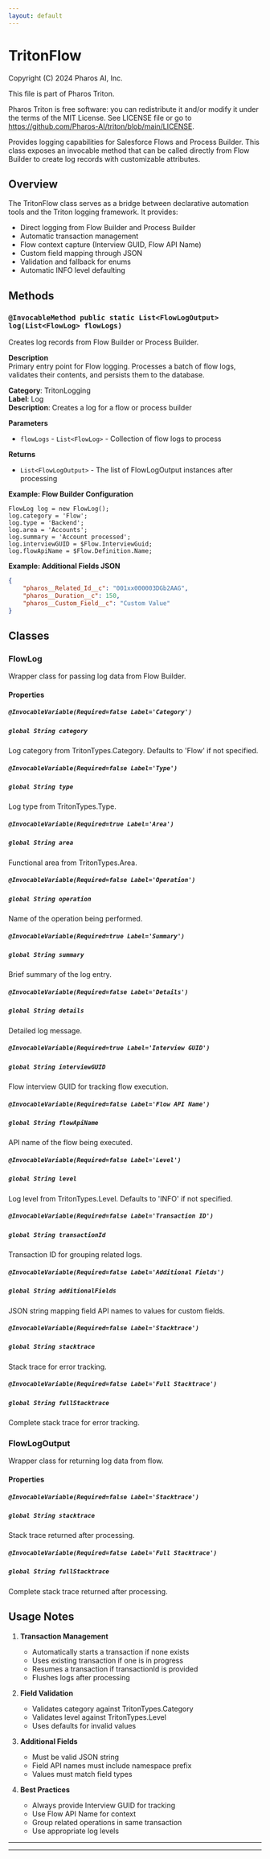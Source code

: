 ```yaml
---
layout: default
---
```

# TritonFlow

Copyright (C) 2024 Pharos AI, Inc.

This file is part of Pharos Triton.

Pharos Triton is free software: you can redistribute it and/or modify
it under the terms of the MIT License.
See LICENSE file or go to https://github.com/Pharos-AI/triton/blob/main/LICENSE.

Provides logging capabilities for Salesforce Flows and Process Builder.
This class exposes an invocable method that can be called directly from Flow Builder
to create log records with customizable attributes.

## Overview

The TritonFlow class serves as a bridge between declarative automation tools and the
Triton logging framework. It provides:

- Direct logging from Flow Builder and Process Builder
- Automatic transaction management
- Flow context capture (Interview GUID, Flow API Name)
- Custom field mapping through JSON
- Validation and fallback for enums
- Automatic INFO level defaulting

## Methods

### `@InvocableMethod public static List<FlowLogOutput> log(List<FlowLog> flowLogs)`

Creates log records from Flow Builder or Process Builder.

**Description**  
Primary entry point for Flow logging. Processes a batch of flow logs,
validates their contents, and persists them to the database.

**Category**: TritonLogging  
**Label**: Log  
**Description**: Creates a log for a flow or process builder

**Parameters**  
- `flowLogs` - `List<FlowLog>` - Collection of flow logs to process

**Returns**
- `List<FlowLogOutput>` - The list of FlowLogOutput instances after processing

**Example: Flow Builder Configuration**
```apex
FlowLog log = new FlowLog();
log.category = 'Flow';
log.type = 'Backend';
log.area = 'Accounts';
log.summary = 'Account processed';
log.interviewGUID = $Flow.InterviewGuid;
log.flowApiName = $Flow.Definition.Name;
```

**Example: Additional Fields JSON**
```json
{
    "pharos__Related_Id__c": "001xx000003DGb2AAG",
    "pharos__Duration__c": 150,
    "pharos__Custom_Field__c": "Custom Value"
}
```

## Classes

### FlowLog

Wrapper class for passing log data from Flow Builder.

#### Properties

##### `@InvocableVariable(Required=false Label='Category')`
##### `global String category`
Log category from TritonTypes.Category. Defaults to 'Flow' if not specified.

##### `@InvocableVariable(Required=false Label='Type')`
##### `global String type`
Log type from TritonTypes.Type.

##### `@InvocableVariable(Required=true Label='Area')`
##### `global String area`
Functional area from TritonTypes.Area.

##### `@InvocableVariable(Required=false Label='Operation')`
##### `global String operation`
Name of the operation being performed.

##### `@InvocableVariable(Required=true Label='Summary')`
##### `global String summary`
Brief summary of the log entry.

##### `@InvocableVariable(Required=false Label='Details')`
##### `global String details`
Detailed log message.

##### `@InvocableVariable(Required=true Label='Interview GUID')`
##### `global String interviewGUID`
Flow interview GUID for tracking flow execution.

##### `@InvocableVariable(Required=false Label='Flow API Name')`
##### `global String flowApiName`
API name of the flow being executed.

##### `@InvocableVariable(Required=false Label='Level')`
##### `global String level`
Log level from TritonTypes.Level. Defaults to 'INFO' if not specified.

##### `@InvocableVariable(Required=false Label='Transaction ID')`
##### `global String transactionId`
Transaction ID for grouping related logs.

##### `@InvocableVariable(Required=false Label='Additional Fields')`
##### `global String additionalFields`
JSON string mapping field API names to values for custom fields.

##### `@InvocableVariable(Required=false Label='Stacktrace')`
##### `global String stacktrace`
Stack trace for error tracking.

##### `@InvocableVariable(Required=false Label='Full Stacktrace')`
##### `global String fullStacktrace`
Complete stack trace for error tracking.

### FlowLogOutput

Wrapper class for returning log data from flow.

#### Properties

##### `@InvocableVariable(Required=false Label='Stacktrace')`
##### `global String stacktrace`
Stack trace returned after processing.

##### `@InvocableVariable(Required=false Label='Full Stacktrace')`
##### `global String fullStacktrace`
Complete stack trace returned after processing.

## Usage Notes

1. **Transaction Management**
   - Automatically starts a transaction if none exists
   - Uses existing transaction if one is in progress
   - Resumes a transaction if transactionId is provided
   - Flushes logs after processing

2. **Field Validation**
   - Validates category against TritonTypes.Category
   - Validates level against TritonTypes.Level
   - Uses defaults for invalid values

3. **Additional Fields**
   - Must be valid JSON string
   - Field API names must include namespace prefix
   - Values must match field types

4. **Best Practices**
   - Always provide Interview GUID for tracking
   - Use Flow API Name for context
   - Group related operations in same transaction
   - Use appropriate log levels

---

---

